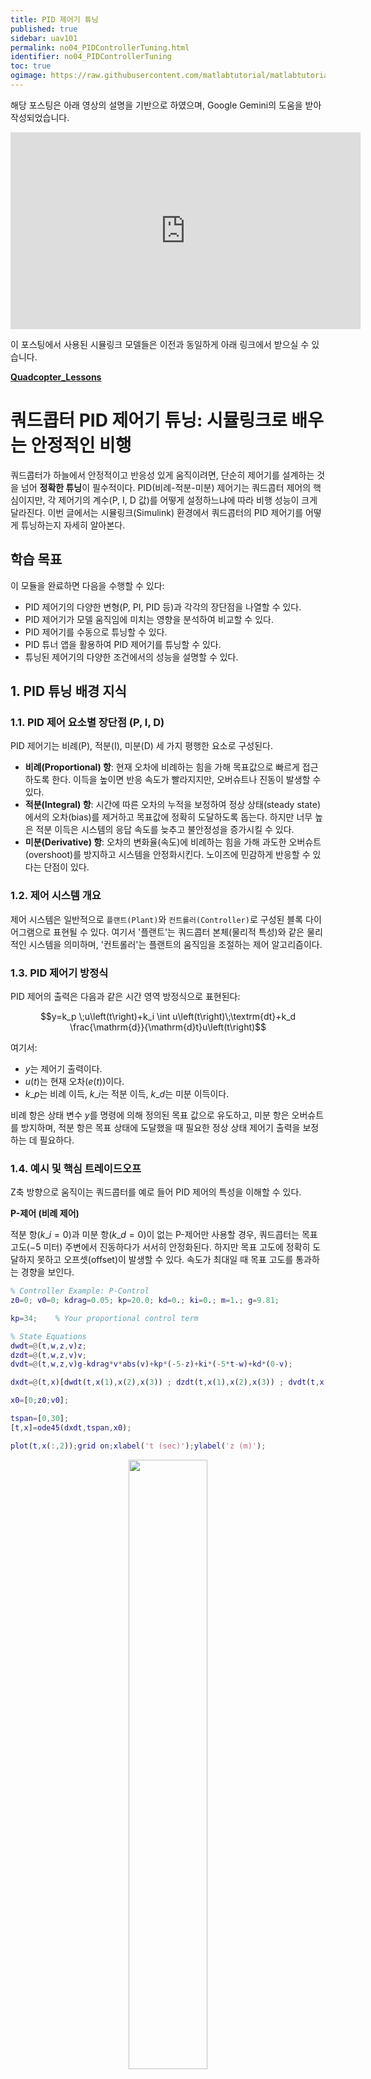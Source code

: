 ```yaml
---
title: PID 제어기 튜닝
published: true
sidebar: uav101
permalink: no04_PIDControllerTuning.html
identifier: no04_PIDControllerTuning
toc: true
ogimage: https://raw.githubusercontent.com/matlabtutorial/matlabtutorial.github.io/main/images/path_planning/ogimage.jpg
---
```


<style>
r { color: Red }
o { color: Orange }
g { color: Green }
</style>

해당 포스팅은 아래 영상의 설명을 기반으로 하였으며, Google Gemini의 도움을 받아 작성되었습니다.

<p align = "center"><iframe width="560" height="315" src="https://www.youtube.com/embed/c5p6yPz7-l4?si=yz7EE_wNHz7EELAl" title="YouTube video player" frameborder="0" allow="accelerometer; autoplay; clipboard-write; encrypted-media; gyroscope; picture-in-picture; web-share" referrerpolicy="strict-origin-when-cross-origin" allowfullscreen></iframe>
</p>

이 포스팅에서 사용된 시뮬링크 모델들은 이전과 동일하게 아래 링크에서 받으실 수 있습니다.

[**Quadcopter\_Lessons**](https://kr.mathworks.com/matlabcentral/fileexchange/115770-quadcopter_lessons?s_tid=prof_contriblnk)

# 쿼드콥터 PID 제어기 튜닝: 시뮬링크로 배우는 안정적인 비행

쿼드콥터가 하늘에서 안정적이고 반응성 있게 움직이려면, 단순히 제어기를 설계하는 것을 넘어 **정확한 튜닝**이 필수적이다. PID(비례-적분-미분) 제어기는 쿼드콥터 제어의 핵심이지만, 각 제어기의 계수(P, I, D 값)를 어떻게 설정하느냐에 따라 비행 성능이 크게 달라진다. 이번 글에서는 시뮬링크(Simulink) 환경에서 쿼드콥터의 PID 제어기를 어떻게 튜닝하는지 자세히 알아본다.

## 학습 목표

이 모듈을 완료하면 다음을 수행할 수 있다:

  * PID 제어기의 다양한 변형(P, PI, PID 등)과 각각의 장단점을 나열할 수 있다.
  * PID 제어기가 모델 움직임에 미치는 영향을 분석하여 비교할 수 있다.
  * PID 제어기를 수동으로 튜닝할 수 있다.
  * PID 튜너 앱을 활용하여 PID 제어기를 튜닝할 수 있다.
  * 튜닝된 제어기의 다양한 조건에서의 성능을 설명할 수 있다.

## 1\. PID 튜닝 배경 지식

### 1.1. PID 제어 요소별 장단점 (P, I, D)

PID 제어기는 비례(P), 적분(I), 미분(D) 세 가지 평행한 요소로 구성된다.

  * **비례(Proportional) 항**: 현재 오차에 비례하는 힘을 가해 목표값으로 빠르게 접근하도록 한다. 이득을 높이면 반응 속도가 빨라지지만, 오버슈트나 진동이 발생할 수 있다.
  * **적분(Integral) 항**: 시간에 따른 오차의 누적을 보정하여 정상 상태(steady state)에서의 오차(bias)를 제거하고 목표값에 정확히 도달하도록 돕는다. 하지만 너무 높은 적분 이득은 시스템의 응답 속도를 늦추고 불안정성을 증가시킬 수 있다.
  * **미분(Derivative) 항**: 오차의 변화율(속도)에 비례하는 힘을 가해 과도한 오버슈트(overshoot)를 방지하고 시스템을 안정화시킨다. 노이즈에 민감하게 반응할 수 있다는 단점이 있다.

### 1.2. 제어 시스템 개요

제어 시스템은 일반적으로 `플랜트(Plant)`와 `컨트롤러(Controller)`로 구성된 블록 다이어그램으로 표현될 수 있다. 여기서 '플랜트'는 쿼드콥터 본체(물리적 특성)와 같은 물리적인 시스템을 의미하며, '컨트롤러'는 플랜트의 움직임을 조절하는 제어 알고리즘이다.

### 1.3. PID 제어기 방정식

PID 제어의 출력은 다음과 같은 시간 영역 방정식으로 표현된다:

$$y=k_p \;u\left(t\right)+k_i \int u\left(t\right)\;\textrm{dt}+k_d \frac{\mathrm{d}}{\mathrm{d}t}u\left(t\right)$$

여기서:

  * $y$는 제어기 출력이다.
  * $u(t)$는 현재 오차($e(t)$)이다.
  * $k\_p$는 비례 이득, $k\_i$는 적분 이득, $k\_d$는 미분 이득이다.

비례 항은 상태 변수 $y$를 명령에 의해 정의된 목표 값으로 유도하고, 미분 항은 오버슈트를 방지하며, 적분 항은 목표 상태에 도달했을 때 필요한 정상 상태 제어기 출력을 보정하는 데 필요하다.

### 1.4. 예시 및 핵심 트레이드오프

Z축 방향으로 움직이는 쿼드콥터를 예로 들어 PID 제어의 특성을 이해할 수 있다.

**P-제어 (비례 제어)**

적분 항($k\_i=0$)과 미분 항($k\_d=0$)이 없는 P-제어만 사용할 경우, 쿼드콥터는 목표 고도($-5$ 미터) 주변에서 진동하다가 서서히 안정화된다. 하지만 목표 고도에 정확히 도달하지 못하고 오프셋(offset)이 발생할 수 있다. 속도가 최대일 때 목표 고도를 통과하는 경향을 보인다.

```matlab
% Controller Example: P-Control
z0=0; v0=0; kdrag=0.05; kp=20.0; kd=0.; ki=0.; m=1.; g=9.81;

kp=34;    % Your proportional control term

% State Equations
dwdt=@(t,w,z,v)z;
dzdt=@(t,w,z,v)v;
dvdt=@(t,w,z,v)g-kdrag*v*abs(v)+kp*(-5-z)+ki*(-5*t-w)+kd*(0-v);

dxdt=@(t,x)[dwdt(t,x(1),x(2),x(3)) ; dzdt(t,x(1),x(2),x(3)) ; dvdt(t,x(1),x(2),x(3))]
```

```matlab
x0=[0;z0;v0];

tspan=[0,30];
[t,x]=ode45(dxdt,tspan,x0);

plot(t,x(:,2));grid on;xlabel('t (sec)');ylabel('z (m)');
```

<center><img width = "50%" src="../../images/uav101/no04_PIDControllerTuning/PController2.png"><br></center>

**PD-제어 (비례-미분 제어)**

P-제어의 진동을 줄이기 위해 미분 항을 포함하면 PD-제어가 된다. 미분 제어는 쿼드콥터의 속도에 비례하고 움직임 방향에 반대되는 힘을 추가하여 진동을 효과적으로 제거한다.

```matlab
clear;
% Controller Example: PD-Control
z0=0; v0=0; kdrag=0.05; ki=0.; m=1. ; g=9.81;

kp=34;    % Your proportional control term
kd=13;    % Your derivative control term

% State Equations
dwdt=@(t,w,z,v)z;
dzdt=@(t,w,z,v)v;
dvdt=@(t,w,z,v)g-kdrag*v*abs(v)+kp*(-5-z)+ki*(-5*t-w)+kd*(0-v);

dxdt=@(t,x)[dwdt(t,x(1),x(2),x(3)) ; dzdt(t,x(1),x(2),x(3)) ; dvdt(t,x(1),x(2),x(3))]
```

```matlab
x0=[0;z0;v0];

tspan=[0,30];
[t,x]=ode45(dxdt,tspan,x0);

plot(t,x(:,2));grid on;xlabel('t (sec)');ylabel('z (m)');
```

<center><img width = "50%" src="../../images/uav101/no04_PIDControllerTuning/PDController.png"><br></center>


진동은 사라지지만, 여전히 목표 고도에 정확히 도달하지 못하고 오프셋이 발생할 수 있다. 이는 쿼드콥터가 목표 고도에 도달하고 속도가 0이 되면 제어력이 0이 되어 중력을 상쇄하지 못하고 다시 떨어지기 때문이다.

**PID-제어 (비례-적분-미분 제어)**

PD-제어의 정상 상태 오프셋을 극복하기 위해 적분 항을 추가하면 완전한 PID-제어가 된다. 적분 항은 시간이 지남에 따라 누적되는 오차를 보정하여 목표 값에 정확히 도달하도록 돕는다.

```matlab
clear;
% Controller Example: PD-Control
z0=0; v0=0; kdrag=0.05; m=1.; g=9.81;

kp=34;    % Your proportional control term
kd=13;    % Your derivative control term
ki=7;     % Your integral control term

% State Equations
dwdt=@(t,w,z,v)z;
dzdt=@(t,w,z,v)v;
dvdt=@(t,w,z,v)g-kdrag*v*abs(v)+kp*(-5-z)+ki*(-5*t-w)+kd*(0-v);

dxdt=@(t,x)[dwdt(t,x(1),x(2),x(3)) ; dzdt(t,x(1),x(2),x(3)) ; dvdt(t,x(1),x(2),x(3))]
```

```matlab
x0=[0;z0;v0];

tspan=[0,30];
[t,x]=ode45(dxdt,tspan,x0);

plot(t,x(:,2));grid on;xlabel('t (sec)');ylabel('z (m)');
```

<center><img width = "50%" src="../../images/uav101/no04_PIDControllerTuning/PIDController.png"><br></center>

이 시뮬레이션에서는 목표 고도인 -5m에 매우 가깝게 도달하는 것을 확인할 수 있다.

## 2\. 쿼드콥터 PID 제어기 튜닝 실습

시뮬링크에서 PID 컨트롤러를 사용하고 튜닝하는 과정은 매우 사용자 친화적이다.

추가로, 영상에서 나오는 모델들을 step by step으로 구성한 Simulink 모델들은 여기서 받을 수 있습니다. (step1~step3)

👉[**Simulink Model 받으러 가기**](https://github.com/angeloyeo/Quadcopter_Lessons/tree/main/UAV_Quadcopter_Lessons/UAV_04_ControlTuning/SimulinkModels){:target="_blank"}

### 2.1. 쿼드콥터 제어 모델 초기 설정

튜닝을 시작하기 전에, 먼저 쿼드콥터 제어 모델의 전체적인 구조를 이해하는 것이 중요하다. 쿼드콥터 제어 모델에는 다음과 같은 PID 제어기들이 포함된다:

  * 고도 변수 Z를 제어하는 고도 제어 블록 (PID 제어)
  * 롤, 피치, 요 각각에 대한 3개의 PID 제어를 포함하는 자세 제어 블록 (오일러 각)
  * X 및 Y 위치를 제어하는 2개의 PID 제어

따라서 총 6개의 PID 제어기를 튜닝해야 한다.

쿼드콥터의 6가지 공간 자유도(전역 좌표 X, Y, Z 및 오일러 각 $\phi, \theta, \psi$)를 모두 조절해야 하지만, 실제로 제어할 수 있는 지점은 4개의 프로펠러 회전 속도뿐이다. 롤과 피치 각도가 0이 아니면 한 장소에 호버링할 수 없듯이, X-Y 평면에서의 움직임은 롤 또는 피치 각도를 유도해야만 가능하다. 이러한 특성 때문에 X-Y 위치를 제어하기 전에 **고도 및 자세(롤, 피치, 요) 제어기를 먼저 튜닝**해야 한다.

튜닝을 용이하게 하기 위해, 시뮬링크 모델에서 X-Y 위치 제어를 자세 제어(롤, 피치)에서 일시적으로 분리하는 것으로 시작한다. 특정 연결 라인을 제거하고, 롤, 피치, 요에는 상수 명령을, 고도에는 기존의 원하는 고도 명령을 적용한다.

### 2.2. 초기 시뮬레이션 결과 분석

step1 모델에서와 같이 X-Y 제어를 분리한 상태에서 모델을 실행하면, 쿼드콥터의 초기 비행 특성을 확인할 수 있다. 

<center><img width = "100%" src="../../images/uav101/no04_PIDControllerTuning/modelStep1.jpg"><br></center>

오일러 각(롤, 피치, 요)과 Z축(고도) 값의 시뮬레이션 결과를 통해, 원하는 값에 도달하기는 하지만 반응 시간이 느리거나 요(Yaw) 축에서 오버슈트(overshoot)가 발생하는 등의 문제점을 발견할 수 있다. 이러한 초기 결과는 어떤 제어기를 먼저 튜닝해야 할지, 그리고 어떤 문제가 있는지 파악하는 데 중요한 단서가 된다.

### 2.3. 자세 제어기 튜닝 (요, 피치, 롤)

가장 먼저 쿼드콥터의 자세를 제어하는 요(Yaw), 피치(Pitch), 롤(Roll) 컨트롤러를 튜닝한다.

  * **수동 튜닝**: 각 제어기의 비례 상수(P gain)를 증가시켜 반응 속도를 빠르게 만들고, 미분 상수(D gain)를 변경하여 오버슈트를 조절할 수 있다. 과도하게 높이면 오버슈트가 발생하거나 시스템이 불안정해질 수 있다. 

영상에서는 Yaw 값의 PD Controller에 대해 P 값을 1에서 1.5로 바꾸게 되는데, 이렇게 했을 때 Yaw의 시계열이 아래와 같이 변하는 것을 알 수 있었다. P 값이 커지면서 더 빠르면서 aggressive하게 yaw 값이 바뀌는 것을 알 수 있다.

<center><img width = "100%" src="../../images/uav101/no04_PIDControllerTuning/modelStep1PManulChange.jpg"><br></center>

  * **PID 튜너 앱 활용**: 시뮬링크의 PID 블록 내에 있는 **"Tune" 버튼**을 활용하는 것이 매우 유용하다. 이 자동 튜닝 알고리즘은 슬라이더를 통해 반응 시간과 과도 응답(오버슈트 등)을 직관적으로 조절할 수 있게 해준다. 자동 튜닝을 통해 요 제어에 대한 최적화된 비례 및 미분 계수를 얻을 수 있다. 얻은 계수들은 피치 및 롤 제어기에도 유사하게 적용하여 일관성을 유지한다.

영상에서는 Attitude Controller의 경우 조금 더 빠른 응답속도와 robust 한 반응을 얻도록 튜닝했다. 

<center><img width = "100%" src="../../images/uav101/no04_PIDControllerTuning/modelStep1Tune.jpg"><br></center>

### 2.4. 고도 제어기 튜닝

자세 제어기 튜닝이 완료되면, 고도 제어기를 튜닝한다. 고도 제어기 역시 "Tune" 버튼을 사용하여 튜닝할 수 있으며, 여기서는 과도 응답 시 오버슈트를 최소화하는 데 중점을 둔다. 안정적으로 원하는 고도에 도달하고 유지하는 것이 목표이다.


### 2.5. X-Y 제어 재연결 및 추가 조정

Attitude, altitude에 대한 모든 개별 제어기 튜닝이 완료되었으므로 이제 X-Y 제어기를 다시 연결한다. 이는 롤, 피치, 요에 대한 상수 명령을 제거하고, X-Y 컨트롤러의 출력을 자세 컨트롤러의 입력으로 다시 연결하는 것을 의미한다.

X-Y 제어가 재연결된 상태에서 시뮬레이션을 실행했을 때 X, Y, Z 위치가 최종적으로 목표에 도달하긴 하지만 정착하는 데 오랜 시간이 걸리거나 이전보다 심한 진동이 발생하는 것을 알 수 있다.

<center><img width = "100%" src="../../images/uav101/no04_PIDControllerTuning/modelStep2Simulation.jpg"><br></center>

3D Animation은 아래와 같다.

<center>
<video width = "100%" loop autoplay muted controls>
  <source src = "../../images/uav101/no04_PIDControllerTuning/step2Initial.mp4">    
</video>
</center>

TODO: 여기부터...

이는 X-Y 컨트롤러의 출력(롤 및 피치 명령)에 설정된 \*\*포화 한계(saturation limits)\*\*가 너무 작을 수 있기 때문이다.

  * **포화 한계 조정**: 롤 및 피치 출력의 포화 한계를 점진적으로 증가시키면서 시뮬레이션을 다시 실행한다. 포화 한계를 늘리면 쿼드콥터가 더 큰 기울기 각도를 가질 수 있게 되어, 원하는 위치로 더 빠르게 이동할 수 있지만, 과도하게 늘리면 불안정해질 수도 있다.

## 3\. PID 제어 성능 평가 및 물리적 한계

컨트롤러를 튜닝한 후에는 강건성(Robustness)을 판단하기 위해 몇 가지 항목을 추가적으로 확인해볼 수 있다.

### 3.1. 프로펠러 속도 제한

시뮬레이션에서 높은 초기 속도, 특히 Z 방향에서의 속도 피크는 물리적으로 실현 불가능한 경우가 많다. 실제 프로펠러는 특정 최대 속도 이상으로 회전할 수 없으며, 역방향으로 회전하는 것도 일반적으로는 불가능하다.

이러한 물리적 한계를 모델에 반영하기 위해 쿼드콥터 모델 내의 **"Propeller Speed Limiter"** 기능을 조정한다. 프로펠러 속도 제한을 현실적인 범위로 조정하면 (예: -300에서 300까지를 -10에서 0으로) 초기 속도 피크가 현저히 줄어들고, X, Y, Z 위치에 대한 전체적인 응답이 훨씬 더 부드러워진다.

### 3.2. 실제 환경 고려 사항

지금까지 모든 튜닝은 상태 데이터가 완벽하게 알려져 있다는 가정 하에 진행되었다. 그러나 실제 구현에서는 측정 오류가 발생할 수 있고, 환경이 정적이지 않을 수 있다(예: 바람). 이러한 모든 요소들은 제어 시스템과 상호 작용하며, PID를 튜닝할 때 성능과 강건성 사이의 트레이드오프를 강요하게 된다.

향후 센서에 대한 학습에서는 다음을 배울 수 있다:

  * 모델 시스템에 외부 힘을 적용하고 PID 제어 성능을 확인한다.
  * 특정 조건에서 안정성을 향상시키기 위해 PID 컨트롤러 중 하나를 다시 튜닝한다.

## 4\. 추가 연습: 비행 경로 설계

모든 PID 제어기가 튜닝되었다면, 쿼드콥터 모델과 제어 시스템이 완성된 것이다. 이제 입력은 전역 기준 좌표계에서의 원하는 X, Y, Z 위치와 해당 프레임에 대한 요(Yaw) 각도가 된다. 본질적으로 쿼드콥터에게 공간 내의 특정 위치와 방향으로 이동하도록 명령하는 것이다. 모델과 컨트롤러는 최종 위치와 방향에서 호버링하는 것을 목표로 한다.

간단한 비행 경로를 생성하려면, 시퀀스 명령을 통해 통과하고 싶은 일련의 지점(또는 상태)을 지정해야 한다. 이는 시뮬링크에서 쉽게 구현할 수 있다.

## 마무리

쿼드콥터의 PID 제어기 튜닝은 단순히 이론적인 계산을 넘어, 실제 시뮬레이션을 통해 시스템의 반응을 관찰하고 조정하는 반복적인 과정이다. 각 제어기(고도, 롤, 피치, 요)의 독립적인 튜닝, 그리고 X-Y 제어의 통합 및 물리적 한계 반영까지, 이 모든 단계는 쿼드콥터가 안정적이고 정확하게 비행할 수 있도록 하는 데 필수적이다. 시뮬링크의 자동 튜닝 기능과 직관적인 슬라이더는 이러한 복잡한 튜닝 과정을 훨씬 효율적으로 만들어준다.

쿼드콥터의 제어는 중력 상쇄를 위한 기본 추력, 자세 제어를 위한 모먼트/반작용 토크, 그리고 이 모든 것을 프로펠러 명령으로 변환하는 모터 믹싱 알고리즘과 좌표 변환의 유기적인 조합으로 이루어진다. 시뮬링크와 같은 도구를 통해 이러한 복잡한 제어 원리를 시각적이고 체계적으로 모델링함으로써, 우리는 쿼드콥터가 하늘에서 안정적으로 비행하는 놀라운 능력을 이해하고 구현할 수 있게 된다.